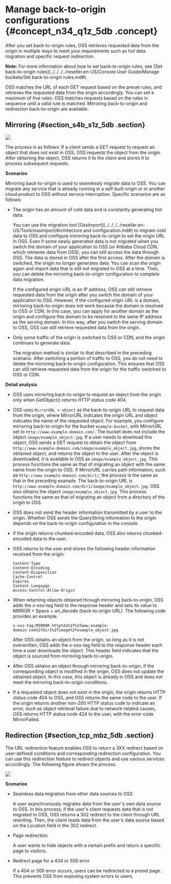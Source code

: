 # Manage back-to-origin configurations {#concept_n34_q1z_5db .concept}

After you set back-to-origin rules, OSS retrieves requested data from the origin in multiple ways to meet your requirements such as hot data migration and specific request redirection.

**Note:** For more information about how to set back-to-origin rules, see [Set back-to-origin rules](../../../../reseller.en-US/Console User Guide/Manage buckets/Set back-to-origin rules.md#).

OSS matches the URL of each GET request based on the preset rules, and retrieves the requested data from the origin accordingly. You can set a maximum of five rules. OSS matches requests based on the rules in sequence until a valid rule is matched. Mirroring back-to-origin and redirection back-to-origin are available.

## Mirroring {#section_s4b_s1z_5db .section}

![](http://static-aliyun-doc.oss-cn-hangzhou.aliyuncs.com/assets/img/4379/15574524401580_en-US.png)

The process is as follows: If a client sends a GET request to request an object that does not exist in OSS, OSS requests the object from the origin. After obtaining the object, OSS returns it to the client and stores it to process subsequent requests.

**Scenarios**

Mirroring back-to-origin is used to seamlessly migrate data to OSS. You can migrate any service that is already running in a self-built origin or in another cloud product to OSS without service interruption. Specific scenarios are as follows:

-   The origin has an amount of cold data and is constantly generating hot data.

    You can use the migration tool [OssImport](../../../../reseller.en-US/Tools/ossimport/Architecture and configuration.md#) to migrate cold data to OSS and configure mirroring back-to-origin to set the origin URL in OSS. Even if some newly generated data is not migrated when you switch the domain of your application to OSS \(or Alibaba Cloud CDN, which retrieves data from OSS\), you can still access the data through OSS. The data is stored in OSS after the first access. After the domain is switched, the origin no longer generates data. You can scan the origin again and import data that is still not migrated to OSS at a time. Then, you can delete the mirroring back-to-origin configuration to complete data migration.

    If the configured origin URL is an IP address, OSS can still retrieve requested data from the origin after you switch the domain of your application to OSS. However, if the configured origin URL is a domain, mirroring back-to-origin does not work because the domain is resolved to OSS or CDN. In this case, you can apply for another domain as the origin and configure this domain to be resolved to the same IP address as the serving domain. In this way, after you switch the serving domain to OSS, OSS can still retrieve requested data from the origin.

-   Only some traffic of the origin is switched to OSS or CDN, and the origin continues to generate data.

    The migration method is similar to that described in the preceding scenario. After switching a portion of traffic to OSS, you do not need to delete the mirroring back-to-origin configuration. This ensures that OSS can still retrieve requested data from the origin for the traffic switched to OSS or CDN.


**Detail analysis**

-   OSS uses mirroring back-to-origin to request an object from the origin only when GetObject\(\) returns HTTP status code 404.
-   OSS uses `MirrorURL + object` as the back-to-origin URL to request data from the origin, where MirrorURL indicates the origin URL and object indicates the name of the requested object. For example, you configure mirroring back-to-origin for the bucket `example-bucket`, with MirrorURL set to `http://www.example-domain.com/`. The bucket does not include the object `image/example_object.jpg`. If a user needs to download this object, OSS sends a GET request to obtain the object from `http://www.example-domain.com/image/example_object.jpg`, stores the obtained object, and returns the object to the user. After the object is downloaded, it is available in OSS as `image/example_object.jpg`. This process functions the same as that of migrating an object with the same name from the origin to OSS. If MirrorURL carries path information, such as `http://www.example-domain.com/dir1/`, the process is the same as that in the preceding example. The back-to-origin URL is `http://www.example-domain.com/dir1/image/example_object.jpg`. OSS also obtains the object `image/example_object.jpg`. This process functions the same as that of migrating an object from a directory of the origin to OSS.
-   OSS does not send the header information transmitted by a user to the origin. Whether OSS sends the QueryString information to the origin depends on the back-to-origin configuration in the console.
-   If the origin returns chunked-encoded data, OSS also returns chunked-encoded data to the user.
-   OSS returns to the user and stores the following header information received from the origin:

    ```
    Content-Type
    Content-Encoding
    Content-Disposition
    Cache-Control
    Expires
    Content-Language
    Access-Control-Allow-Origin
    ```

-   When returning objects obtained through mirroring back-to-origin, OSS adds the x-oss-tag field to the response header and sets its value to MIRROR + Space + url\_decode \(back-to-origin URL\). The following code provides an example.

    ```
    x-oss-tag:MIRROR http%3a%2f%2fwww.example-domain.com%2fdir1%2fimage%2fexample_object.jpg
    ```

    After OSS obtains an object from the origin, so long as it is not overwritten, OSS adds the x-oss-tag field to the response header each time a user downloads the object. This header field indicates that the object is sourced from mirroring back-to-origin.

-   After OSS obtains an object through mirroring back-to-origin, if the corresponding object is modified in the origin, OSS does not update the obtained object. In this case, this object is already in OSS and does not meet the mirroring back-to-origin conditions.
-   If a requested object does not exist in the origin, the origin returns HTTP status code 404 to OSS, and OSS returns the same code to the user. If the origin returns another non-200 HTTP status code to indicate an error, such as object retrieval failure due to network-related causes, OSS returns HTTP status code 424 to the user, with the error code MirrorFailed.

## Redirection {#section_tcp_mbz_5db .section}

The URL redirection feature enables OSS to return a 3XX redirect based on user-defined conditions and corresponding redirection configuration. You can use this redirection feature to redirect objects and use various services accordingly. The following figure shows the process.

![](http://static-aliyun-doc.oss-cn-hangzhou.aliyuncs.com/assets/img/4379/15574524401591_en-US.png)

**Scenarios**

-   Seamless data migration from other data sources to OSS

    A user asynchronously migrates data from the user's own data source to OSS. In this process, if the user's client requests data that is not migrated to OSS, OSS returns a 302 redirect to the client through URL rewriting. Then, the client reads data from the user's data source based on the Location field in the 302 redirect.

-   Page redirection

    A user wants to hide objects with a certain prefix and return a specific page to visitors.

-   Redirect page for a 404 or 500 error

    If a 404 or 500 error occurs, users can be redirected to a preset page. This prevents OSS from exposing system errors to users.



